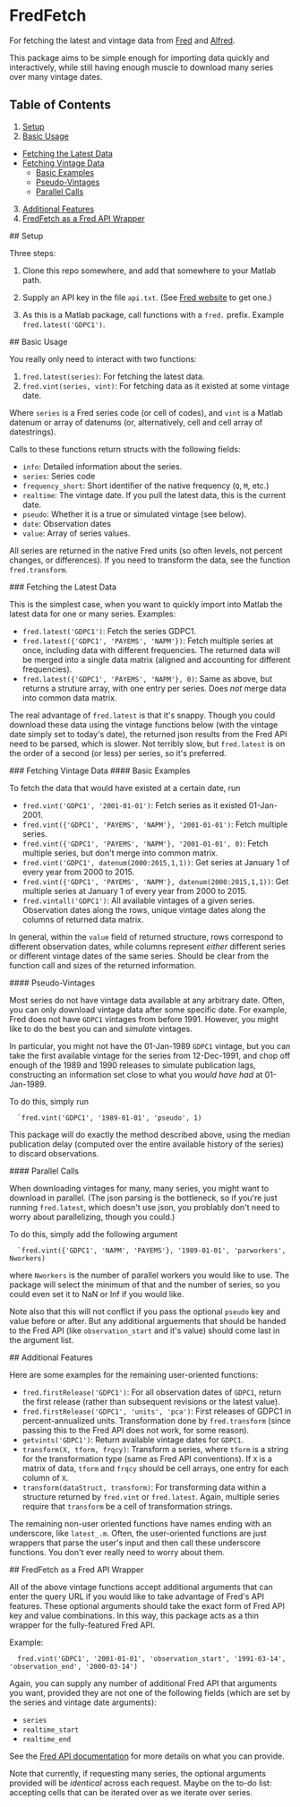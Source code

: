 # FredFetch

For fetching the latest and vintage data from
[Fred](http://research.stlouisfed.org/fred2/) and
[Alfred](https://alfred.stlouisfed.org/).

This package aims to be simple enough for importing data quickly and
interactively, while still having enough muscle to download many series
over many vintage dates.

## Table of Contents

1. [Setup](#setup)
2. [Basic Usage](#basic)
  - [Fetching the Latest Data](#latest)
  - [Fetching Vintage Data](#vintage)
    - [Basic Examples](#vintexamples)
    - [Pseudo-Vintages](#pseudo)
    - [Parallel Calls](#parallel)
3. [Additional Features](#features)
4. [FredFetch as a Fred API Wrapper](#wrapper)

<a name="setup"/>
## Setup

Three steps:

1. Clone this repo somewhere, and add that somewhere to your Matlab path.

2. Supply an API key in the file `api.txt`. (See
  [Fred website](http://api.stlouisfed.org/api_key.html) to get one.)

3. As this is a Matlab package, call functions with a `fred.` prefix.
   Example `fred.latest('GDPC1')`.

<a name="basic"/>
## Basic Usage

You really only need to interact with two functions:

1. `fred.latest(series)`: For fetching the latest data.
2. `fred.vint(series, vint)`: For fetching data as it existed at some vintage date.

Where `series` is a Fred series code (or cell of codes), and `vint` is a
Matlab datenum or array of datenums (or, alternatively, cell and cell
array of datestrings).

Calls to these functions return structs with the following fields:

- `info`: Detailed information about the series.
- `series`: Series code
- `frequency_short`: Short identifier of the native frequency (`Q`, `M`,
  etc.)
- `realtime`: The vintage date. If you pull the latest data, this is
  the current date.
- `pseudo`: Whether it is a true or simulated vintage (see below).
- `date`: Observation dates
- `value`: Array of series values.

All series are returned in the native Fred units (so often levels, not
percent changes, or differences). If you need to transform the data, see
the function `fred.transform`.


<a name="latest"/>
### Fetching the Latest Data

This is the simplest case, when you want to quickly import into Matlab
the latest data for one or many series. Examples:

- `fred.latest('GDPC1')`: Fetch the series GDPC1.
- `fred.latest({'GDPC1', 'PAYEMS', 'NAPM'})`: Fetch multiple series at
  once, including data with different frequencies. The returned data
  will be merged into a single data matrix (aligned and accounting for
  different frequencies).
- `fred.latest({'GDPC1', 'PAYEMS', 'NAPM'}, 0)`: Same as above, but
  returns a struture array, with one entry per series. Does _not_ merge data into common data matrix.

The real advantage of `fred.latest` is that it's snappy. Though you
could download these data using the vintage functions below (with the
vintage date simply set to today's date), the returned json results from
the Fred API need to be parsed, which is slower. Not terribly slow, but
`fred.latest` is on the order of a second (or less) per series, so it's
preferred.


<a name="vintage"/>
### Fetching Vintage Data

<a name="vintexamples"/>
#### Basic Examples

To fetch the data that would have existed at a certain date, run

- `fred.vint('GDPC1', '2001-01-01')`: Fetch series as it existed
  01-Jan-2001.
- `fred.vint({'GDPC1', 'PAYEMS', 'NAPM'}, '2001-01-01')`: Fetch multiple series.
- `fred.vint({'GDPC1', 'PAYEMS', 'NAPM'}, '2001-01-01', 0)`: Fetch
  multiple series, but don't merge into common matrix.
- `fred.vint('GDPC1', datenum(2000:2015,1,1))`: Get series at
  January 1 of every year from 2000 to 2015.
- `fred.vint({'GDPC1', 'PAYEMS', 'NAPM'}, datenum(2000:2015,1,1))`: Get
  multiple series at January 1 of every year from 2000 to 2015.
- `fred.vintall('GDPC1')`: All available vintages of a given series.
  Observation dates along the rows, unique vintage dates along the
  columns of returned data matrix.

In general, within the `value` field of returned structure, rows
correspond to different observation dates, while columns represent
*either* different series or different vintage dates of the same series.
Should be clear from the function call and sizes of the returned
information.

<a name="pseudo"/>
#### Pseudo-Vintages

Most series do not have vintage data available at any arbitrary date.
Often, you can only download vintage data after some specific date.  For
example, Fred does not have `GDPC1` vintages from before 1991. However,
you might like to do the best you can and *simulate* vintages.

In particular, you might not have the 01-Jan-1989 `GDPC1` vintage, but you
can take the first available vintage for the series from 12-Dec-1991,
and chop off enough of the 1989 and 1990 releases to simulate
publication lags, constructing an information set close to what you
*would have had* at 01-Jan-1989.

To do this, simply run

```
  `fred.vint('GDPC1', '1989-01-01', 'pseudo', 1)
```

This package will do exactly the method described above, using the
median publication delay (computed over the entire available history of
the series) to discard observations.

<a name="parallel"/>
#### Parallel Calls

When downloading vintages for many, many series, you might want to
download in parallel. (The json parsing is the bottleneck, so if you're
just running `fred.latest`, which doesn't use json, you problably don't
need to worry about parallelizing, though you could.)

To do this, simply add the following argument

```
  `fred.vint({'GDPC1', 'NAPM', 'PAYEMS'}, '1989-01-01', 'parworkers', Nworkers)
```

where `Nworkers` is the number of parallel workers you would like to
use. The package will select the minimum of that and the number of
series, so you could even set it to NaN or Inf if you would like.

Note also that this will not conflict if you pass the optional `pseudo`
key and value before or after. But any additional arguements that should
be handed to the Fred API (like `observation_start` and it's value)
should come last in the argument list.

<a name="features"/>
## Additional Features

Here are some examples for the remaining user-oriented functions:

- `fred.firstRelease('GDPC1')`: For all observation dates of `GDPC1`,
  return the first release (rather than subsequent revisions or the
  latest value).
- `fred.firstRelease('GDPC1', 'units', 'pca')`: First releases of GDPC1
  in percent-annualized units. Transformation done by `fred.transform`
  (since passing this to the Fred API does not work, for some reason).
- `getvints('GDPC1')`: Return available vintage dates for `GDPC1`.
- `transform(X, tform, frqcy)`: Transform a series, where `tform` is a
  string for the transformation type (same as Fred API conventions). If
  `X` is a matrix of data, `tform` and `frqcy` should be cell arrays,
  one entry for each column of `X`.
- `transform(dataStruct, transform)`: For transforming data within a
  structure returned by `fred.vint` or `fred.latest`. Again, multiple
  series require that `transform` be a cell of transformation strings.

The remaining non-user oriented functions have names ending with an
underscore, like `latest_.m`.  Often, the user-oriented functions are
just wrappers that parse the user's input and then call these underscore
functions. You don't ever really need to worry about them.

<a name="wrapper"/>
## FredFetch as a Fred API Wrapper

All of the above vintage functions accept additional arguments that can
enter the query URL if you would like to take advantage of Fred's API
features. These optional arguments should take the exact form of Fred
API key and value combinations. In this way, this package acts as a thin
wrapper for the fully-featured Fred API.

Example:

```
  fred.vint('GDPC1', '2001-01-01', 'observation_start', '1991-03-14', 'observation_end', '2000-03-14')
```

Again, you can supply any number of additional Fred API that arguments you want,
provided they are not one of the following fields (which are set by the
series and vintage date arguments):

- `series`
- `realtime_start`
- `realtime_end`

See the [Fred API documentation](http://api.stlouisfed.org/docs/fred/)
for more details on what you can provide.

Note that currently, if requesting many series, the optional arguments
provided will be _identical_ across each request. Maybe on the to-do
list: accepting cells that can be iterated over as we iterate over
series.


